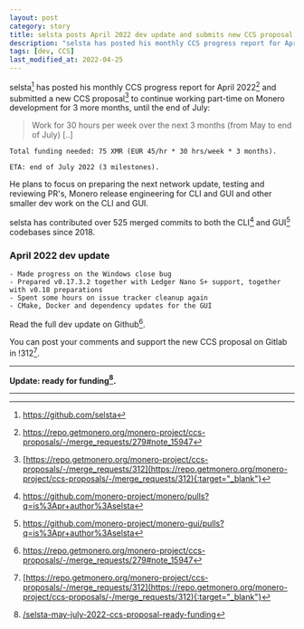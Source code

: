 ```yaml
---
layout: post
category: story
title: selsta posts April 2022 dev update and submits new CCS proposal for 3 more months of Monero dev work until July
description: "selsta has posted his monthly CCS progress report for April 2022 and submitted a new CCS proposal to continue working part-time on Monero development for 3 more months, until the end of July."
tags: [dev, CCS]
last_modified_at: 2022-04-25
---
```


selsta[^1] has posted his monthly CCS progress report for April 2022[^2] and submitted a new CCS proposal[^3] to continue working part-time on Monero development for 3 more months, until the end of July:

> Work for 30 hours per week over the next 3 months (from May to end of July) [..]


```
Total funding needed: 75 XMR (EUR 45/hr * 30 hrs/week * 3 months).

ETA: end of July 2022 (3 milestones).
```

He plans to focus on preparing the next network update, testing and reviewing PR's, Monero release engineering for CLI and GUI and other smaller dev work on the CLI and GUI. 

selsta has contributed over 525 merged commits to both the CLI[^4] and GUI[^5] codebases since 2018.


### April 2022 dev update

```
- Made progress on the Windows close bug
- Prepared v0.17.3.2 together with Ledger Nano S+ support, together with v0.18 preparations
- Spent some hours on issue tracker cleanup again
- CMake, Docker and dependency updates for the GUI
```

Read the full dev update on Github[^2].

You can post your comments and support the new CCS proposal on Gitlab in !312[^3].

---

**Update: ready for funding[^6].**

---

[^1]: https://github.com/selsta
[^2]: https://repo.getmonero.org/monero-project/ccs-proposals/-/merge_requests/279#note_15947
[^3]: [https://repo.getmonero.org/monero-project/ccs-proposals/-/merge_requests/312](https://repo.getmonero.org/monero-project/ccs-proposals/-/merge_requests/312){:target="_blank"} 
[^4]: https://github.com/monero-project/monero/pulls?q=is%3Apr+author%3Aselsta
[^5]: https://github.com/monero-project/monero-gui/pulls?q=is%3Apr+author%3Aselsta
[^6]: [/selsta-may-july-2022-ccs-proposal-ready-funding](/selsta-may-july-2022-ccs-proposal-ready-funding)
